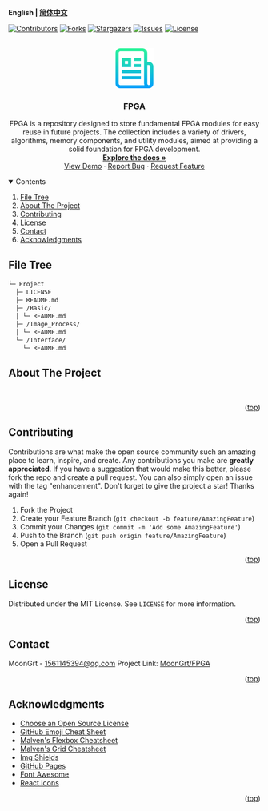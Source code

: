**English | [简体中文](README_cn.md)**
<div id="top"></div>

[![Contributors][contributors-shield]][contributors-url]
[![Forks][forks-shield]][forks-url]
[![Stargazers][stars-shield]][stars-url]
[![Issues][issues-shield]][issues-url]
[![License][license-shield]][license-url]


<!-- PROJECT LOGO -->
<br />
<div align="center">
    <a href="https://github.com/MoonGrt/FPGA">
    <img src="Document/images/logo.png" alt="Logo" width="80" height="80">
    </a>
<h3 align="center">FPGA</h3>
    <p align="center">
    FPGA is a repository designed to store fundamental FPGA modules for easy reuse in future projects. The collection includes a variety of drivers, algorithms, memory components, and utility modules, aimed at providing a solid foundation for FPGA development.
    <br />
    <a href="https://github.com/MoonGrt/FPGA"><strong>Explore the docs »</strong></a>
    <br />
    <a href="https://github.com/MoonGrt/FPGA">View Demo</a>
    ·
    <a href="https://github.com/MoonGrt/FPGA/issues">Report Bug</a>
    ·
    <a href="https://github.com/MoonGrt/FPGA/issues">Request Feature</a>
    </p>
</div>




<!-- CONTENTS -->
<details open>
  <summary>Contents</summary>
  <ol>
    <li><a href="#file-tree">File Tree</a></li>
    <li>
      <a href="#about-the-project">About The Project</a>
      <ul>
      </ul>
    </li>
    <li><a href="#contributing">Contributing</a></li>
    <li><a href="#license">License</a></li>
    <li><a href="#contact">Contact</a></li>
    <li><a href="#acknowledgments">Acknowledgments</a></li>
  </ol>
</details>





<!-- FILE TREE -->
## File Tree

```
└─ Project
  ├─ LICENSE
  ├─ README.md
  ├─ /Basic/
  │ └─ README.md
  ├─ /Image_Process/
  │ └─ README.md
  └─ /Interface/
    └─ README.md

```



<!-- ABOUT THE PROJECT -->
## About The Project

<p style="-qt-paragraph-type:empty; margin-top:12px; margin-bottom:12px; margin-left:0px; margin-right:0px; -qt-block-indent:0; text-indent:0px;"><br /></p></body></html>
<p align="right">(<a href="#top">top</a>)</p>



<!-- CONTRIBUTING -->
## Contributing

Contributions are what make the open source community such an amazing place to learn, inspire, and create. Any contributions you make are **greatly appreciated**.
If you have a suggestion that would make this better, please fork the repo and create a pull request. You can also simply open an issue with the tag "enhancement".
Don't forget to give the project a star! Thanks again!
1. Fork the Project
2. Create your Feature Branch (`git checkout -b feature/AmazingFeature`)
3. Commit your Changes (`git commit -m 'Add some AmazingFeature'`)
4. Push to the Branch (`git push origin feature/AmazingFeature`)
5. Open a Pull Request
<p align="right">(<a href="#top">top</a>)</p>



<!-- LICENSE -->
## License

Distributed under the MIT License. See `LICENSE` for more information.
<p align="right">(<a href="#top">top</a>)</p>



<!-- CONTACT -->
## Contact

MoonGrt - 1561145394@qq.com
Project Link: [MoonGrt/FPGA](https://github.com/MoonGrt/FPGA)
<p align="right">(<a href="#top">top</a>)</p>



<!-- ACKNOWLEDGMENTS -->
## Acknowledgments

* [Choose an Open Source License](https://choosealicense.com)
* [GitHub Emoji Cheat Sheet](https://www.webpagefx.com/tools/emoji-cheat-sheet)
* [Malven's Flexbox Cheatsheet](https://flexbox.malven.co/)
* [Malven's Grid Cheatsheet](https://grid.malven.co/)
* [Img Shields](https://shields.io)
* [GitHub Pages](https://pages.github.com)
* [Font Awesome](https://fontawesome.com)
* [React Icons](https://react-icons.github.io/react-icons/search)
<p align="right">(<a href="#top">top</a>)</p>




<!-- MARKDOWN LINKS & IMAGES -->
<!-- https://www.markdownguide.org/basic-syntax/#reference-style-links -->
[contributors-shield]: https://img.shields.io/github/contributors/MoonGrt/FPGA.svg?style=for-the-badge
[contributors-url]: https://github.com/MoonGrt/FPGA/graphs/contributors
[forks-shield]: https://img.shields.io/github/forks/MoonGrt/FPGA.svg?style=for-the-badge
[forks-url]: https://github.com/MoonGrt/FPGA/network/members
[stars-shield]: https://img.shields.io/github/stars/MoonGrt/FPGA.svg?style=for-the-badge
[stars-url]: https://github.com/MoonGrt/FPGA/stargazers
[issues-shield]: https://img.shields.io/github/issues/MoonGrt/FPGA.svg?style=for-the-badge
[issues-url]: https://github.com/MoonGrt/FPGA/issues
[license-shield]: https://img.shields.io/github/license/MoonGrt/FPGA.svg?style=for-the-badge
[license-url]: https://github.com/MoonGrt/FPGA/blob/master/LICENSE

